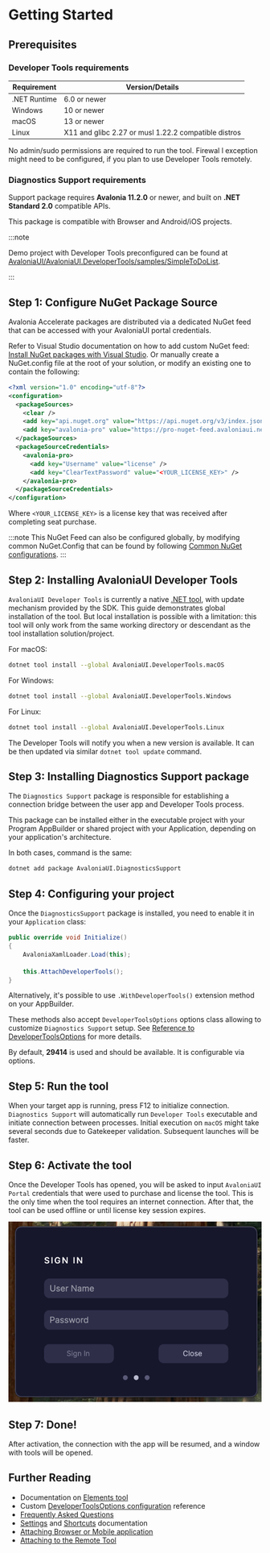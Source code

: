 # Getting Started

## Prerequisites

### Developer Tools requirements

| Requirement | Version/Details |
|------------|-----------------|
| .NET Runtime | 6.0 or newer |
| Windows | 10 or newer |
| macOS | 13 or newer |
| Linux | X11 and glibc 2.27 or musl 1.22.2 compatible distros |

No admin/sudo permissions are required to run the tool. Firewal l exception might need to be configured, if you plan to use Developer Tools remotely.  

### Diagnostics Support requirements

Support package requires **Avalonia 11.2.0** or newer, and built on **.NET Standard 2.0** compatible APIs.

This package is compatible with Browser and Android/iOS projects.

:::note

Demo project with Developer Tools preconfigured can be found at [AvaloniaUI/AvaloniaUI.DeveloperTools/samples/SimpleToDoList](https://github.com/AvaloniaUI/AvaloniaUI.DeveloperTools/tree/main/samples/SimpleToDoList#simpletodolist).

:::

## Step 1: Configure NuGet Package Source

Avalonia Accelerate packages are distributed via a dedicated NuGet feed that can be accessed with your AvaloniaUI portal credentials.

Refer to Visual Studio documentation on how to add custom NuGet feed: [Install NuGet packages with Visual Studio](https://learn.microsoft.com/en-us/azure/devops/artifacts/nuget/consume?view=azure-devops&tabs=windows).
Or manually create a NuGet.config file at the root of your solution, or modify an existing one to contain the following:

```xml
<?xml version="1.0" encoding="utf-8"?>
<configuration>
  <packageSources>
    <clear />
    <add key="api.nuget.org" value="https://api.nuget.org/v3/index.json" />
    <add key="avalonia-pro" value="https://pro-nuget-feed.avaloniaui.net/v3/index.json" />
  </packageSources>
  <packageSourceCredentials>
    <avalonia-pro>
      <add key="Username" value="license" />
      <add key="ClearTextPassword" value="<YOUR_LICENSE_KEY>" />
    </avalonia-pro>
  </packageSourceCredentials>
</configuration>
```

Where `<YOUR_LICENSE_KEY>` is a license key that was received after completing seat purchase.

:::note
This NuGet Feed can also be configured globally, by modifying common NuGet.Config that can be found by following [Common NuGet configurations](https://learn.microsoft.com/en-us/nuget/consume-packages/configuring-nuget-behavior).
:::

## Step 2: Installing AvaloniaUI Developer Tools

`AvaloniaUI Developer Tools` is currently a native [.NET tool](https://learn.microsoft.com/en-us/dotnet/core/tools/global-tools), with update mechanism provided by the SDK.
This guide demonstrates global installation of the tool. But local installation is possible with a limitation: this tool will only work from the same working directory or descendant as the tool installation solution/project.    

For macOS:

```bash
dotnet tool install --global AvaloniaUI.DeveloperTools.macOS
```

For Windows:

```bash
dotnet tool install --global AvaloniaUI.DeveloperTools.Windows
```

For Linux:

```bash
dotnet tool install --global AvaloniaUI.DeveloperTools.Linux
```

The Developer Tools will notify you when a new version is available.
It can be then updated via similar `dotnet tool update` command.

## Step 3: Installing Diagnostics Support package

The `Diagnostics Support` package is responsible for establishing a connection bridge between the user app and Developer Tools process.

This package can be installed either in the executable project with your Program AppBuilder or shared project with your Application, depending on your application's architecture.

In both cases, command is the same:

```bash
dotnet add package AvaloniaUI.DiagnosticsSupport
```

## Step 4: Configuring your project

Once the `DiagnosticsSupport` package is installed, you need to enable it in your `Application` class:

```csharp
public override void Initialize()
{
    AvaloniaXamlLoader.Load(this);

    this.AttachDeveloperTools();
}
```

Alternatively, it's possible to use `.WithDeveloperTools()` extension method on your AppBuilder.

These methods also accept `DeveloperToolsOptions` options class allowing to customize `Diagnostics Support` setup. See [Reference to DeveloperToolsOptions](./advanced/options-reference.md) for more details.

By default, **29414** is used and should be available. It is configurable via options.

## Step 5: Run the tool

When your target app is running, press F12 to initialize connection.
`Diagnostics Support` will automatically run `Developer Tools` executable and initiate connection between processes.
Initial execution on `macOS` might take several seconds due to Gatekeeper validation. Subsequent launches will be faster.

## Step 6: Activate the tool

Once the Developer Tools has opened, you will be asked to input `AvaloniaUI Portal` credentials that were used to purchase and license the tool. This is the only time when the tool requires an internet connection. After that, the tool can be used offline or until license key session expires.

![Tool Activation](../../../static/img/dev-tools/tool-activation.png)

## Step 7: Done!

After activation, the connection with the app will be resumed, and a window with tools will be opened. 

## Further Reading

- Documentation on [Elements tool](./tools/elements)
- Custom [DeveloperToolsOptions configuration](./advanced/options-reference.md) reference
- [Frequently Asked Questions](./faq)
- [Settings](./settings.md) and [Shortcuts](./shortcuts.md) documentation
- [Attaching Browser or Mobile application](./advanced/attaching-browser-or-mobile.md)
- [Attaching to the Remote Tool](./advanced/attaching-to-the-remote-tool.md)
